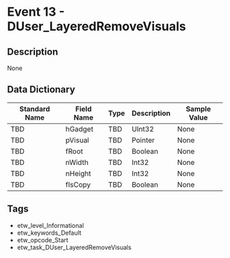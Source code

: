 # Event 13 - DUser_LayeredRemoveVisuals

## Description
None

## Data Dictionary
|Standard Name|Field Name|Type|Description|Sample Value|
|---|---|---|---|---|
|TBD|hGadget|TBD|UInt32|None|None|
|TBD|pVisual|TBD|Pointer|None|None|
|TBD|fRoot|TBD|Boolean|None|None|
|TBD|nWidth|TBD|Int32|None|None|
|TBD|nHeight|TBD|Int32|None|None|
|TBD|fIsCopy|TBD|Boolean|None|None|

## Tags
* etw_level_Informational
* etw_keywords_Default
* etw_opcode_Start
* etw_task_DUser_LayeredRemoveVisuals